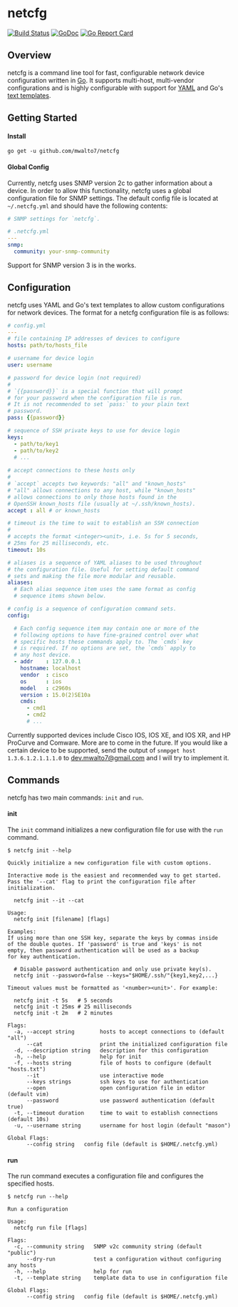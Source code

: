 # netcfg

[![Build Status](https://travis-ci.org/mwalto7/netcfg.svg?branch=master)](https://travis-ci.org/mwalto7/netcfg)
[![GoDoc](https://godoc.org/github.com/mwalto7/netcfg?status.svg)](https://godoc.org/github.com/mwalto7/netcfg)
[![Go Report Card](https://goreportcard.com/badge/github.com/mwalto7/netcfg)](https://goreportcard.com/report/github.com/mwalto7/netcfg)

## Overview

netcfg is a command line tool for fast, configurable network device 
configuration written in [Go](https://golang.org). It supports multi-host, 
multi-vendor configurations and is highly configurable with support for 
[YAML](http://yaml.org/spec/1.2/spec.html) and Go's 
[text templates](https://golang.org/pkg/text/template/).

## Getting Started

#### Install

```
go get -u github.com/mwalto7/netcfg
```

#### Global Config

Currently, netcfg uses SNMP version 2c to gather information about a device.
In order to allow this functionality, netcfg uses a global configuration file
for SNMP settings. The default config file is located at `~/.netcfg.yml` and
should have the following contents:

```yaml
# SNMP settings for `netcfg`. 

# .netcfg.yml
---
snmp:
  community: your-snmp-community
```

Support for SNMP version 3 is in the works.

## Configuration

netcfg uses YAML and Go's text templates to allow custom configurations
for network devices. The format for a netcfg configuration file is as follows:

```yaml
# config.yml
---
# file containing IP addresses of devices to configure
hosts: path/to/hosts_file

# username for device login
user: username

# password for device login (not required)
#
# `{{password}}` is a special function that will prompt
# for your password when the configuration file is run.
# It is not recommended to set `pass:` to your plain text
# password.
pass: {{password}}

# sequence of SSH private keys to use for device login
keys:
  - path/to/key1
  - path/to/key2
  # ...
  
# accept connections to these hosts only
#
# `accept` accepts two keywords: "all" and "known_hosts"
# "all" allows connections to any host, while "known_hosts"
# allows connections to only those hosts found in the
# OpenSSH known_hosts file (usually at ~/.ssh/known_hosts). 
accept : all # or known_hosts

# timeout is the time to wait to establish an SSH connection
#
# accepts the format <integer><unit>, i.e. 5s for 5 seconds,
# 25ms for 25 milliseconds, etc.
timeout: 10s

# aliases is a sequence of YAML aliases to be used throughout
# the configuration file. Useful for setting default command
# sets and making the file more modular and reusable.
aliases:
  # Each alias sequence item uses the same format as config
  # sequence items shown below.

# config is a sequence of configuration command sets.
config:

  # Each config sequence item may contain one or more of the
  # following options to have fine-grained control over what
  # specific hosts these commands apply to. The `cmds` key
  # is required. If no options are set, the `cmds` apply to
  # any host device.
  - addr    : 127.0.0.1
    hostname: localhost
    vendor  : cisco
    os      : ios
    model   : c2960s
    version : 15.0(2)SE10a
    cmds:
      - cmd1
      - cmd2
      # ...
```

Currently supported devices include Cisco IOS, IOS XE, and IOS XR, and HP ProCurve and Comware. 
More are to come in the future. If you would like a certain device to be supported, send the output of
`snmpget host 1.3.6.1.2.1.1.1.0` to dev.mwalto7@gmail.com and I will try to implement it.

## Commands

netcfg has two main commands: `init` and `run`. 

#### init

The `init` command initializes a new configuration file for use with the `run` command.

```
$ netcfg init --help

Quickly initialize a new configuration file with custom options.

Interactive mode is the easiest and recommended way to get started.
Pass the '--cat' flag to print the configuration file after initialization.

  netcfg init --it --cat

Usage:
  netcfg init [filename] [flags]

Examples:
If using more than one SSH key, separate the keys by commas inside
of the double quotes. If 'password' is true and 'keys' is not
empty, then password authentication will be used as a backup
for key authentication.

  # Disable password authentication and only use private key(s). 
  netcfg init --password=false --keys="$HOME/.ssh/"{key1,key2,...}

Timeout values must be formatted as '<number><unit>'. For example:

  netcfg init -t 5s   # 5 seconds
  netcfg init -t 25ms # 25 milliseconds
  netcfg init -t 2m   # 2 minutes

Flags:
  -a, --accept string        hosts to accept connections to (default "all")
      --cat                  print the initialized configuration file
  -d, --description string   description for this configuration
  -h, --help                 help for init
  -f, --hosts string         file of hosts to configure (default "hosts.txt")
      --it                   use interactive mode
      --keys strings         ssh keys to use for authentication
      --open                 open configuration file in editor (default vim)
      --password             use password authentication (default true)
  -t, --timeout duration     time to wait to establish connections (default 10s)
  -u, --username string      username for host login (default "mason")

Global Flags:
      --config string   config file (default is $HOME/.netcfg.yml)
```

#### run

The run command executes a configuration file and configures the specified hosts.

```
$ netcfg run --help

Run a configuration

Usage:
  netcfg run file [flags]

Flags:
  -c, --community string   SNMP v2c community string (default "public")
      --dry-run            test a configuration without configuring any hosts
  -h, --help               help for run
  -t, --template string    template data to use in configuration file

Global Flags:
      --config string   config file (default is $HOME/.netcfg.yml)
```